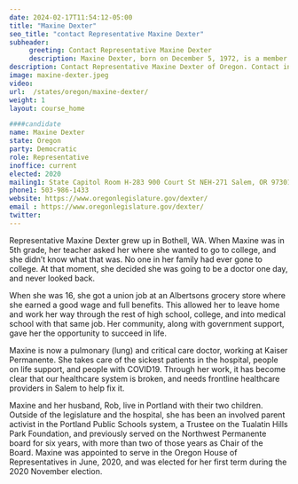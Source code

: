 ```yaml
---
date: 2024-02-17T11:54:12-05:00
title: "Maxine Dexter"
seo_title: "contact Representative Maxine Dexter"
subheader:
     greeting: Contact Representative Maxine Dexter
     description: Maxine Dexter, born on December 5, 1972, is a member of the Democratic Party and an American politician serving as a member of the Oregon House of Representatives, representing District 33. She assumed office on June 14, 2020.
description: Contact Representative Maxine Dexter of Oregon. Contact information for Maxine Dexter includes email address, phone number, and mailing address.
image: maxine-dexter.jpeg
video:
url:  /states/oregon/maxine-dexter/
weight: 1
layout: course_home

####candidate
name: Maxine Dexter
state: Oregon
party: Democratic
role: Representative
inoffice: current
elected: 2020
mailing1: State Capitol Room H-283 900 Court St NEH-271 Salem, OR 97301
phone1: 503-986-1433
website: https://www.oregonlegislature.gov/dexter/
email : https://www.oregonlegislature.gov/dexter/
twitter:
---
```


Representative Maxine Dexter grew up in Bothell, WA. When Maxine was in 5th grade, her teacher asked her where she wanted to go to college, and she didn’t know what that was. No one in her family had ever gone to college. At that moment, she decided she was going to be a doctor one day, and never looked back.

When she was 16, she got a union job at an Albertsons grocery store where she earned a good wage and full benefits. This allowed her to leave home and work her way through the rest of high school, college, and into medical school with that same job. Her community, along with government support, gave her the opportunity to succeed in life.

Maxine is now a pulmonary (lung) and critical care doctor, working at Kaiser Permanente. She takes care of the sickest patients in the hospital, people on life support, and people with COVID19. Through her work, it has become clear that our healthcare system is broken, and needs frontline healthcare providers in Salem to help fix it. ​

Maxine and her husband, Rob, live in Portland with their two children. Outside of the legislature and the hospital, she has been an involved parent activist in the Portland Public Schools system, a Trustee on the Tualatin Hills Park Foundation, and previously served on the Northwest Permanente board for six years, with more than two of those years as Chair of the Board. Maxine was appointed to serve in the Oregon House of Representatives in June, 2020, and was elected for her first term during the 2020 November election. ​
